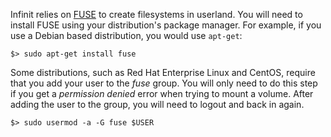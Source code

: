 <p>Infinit relies on <a href="https://en.wikipedia.org/wiki/Filesystem_in_Userspace">FUSE</a> to create filesystems in userland. You will need to install FUSE using your distribution's package manager. For example, if you use a Debian based distribution, you would use <code>apt-get</code>:</p>

<pre><code>$> sudo apt-get install fuse
</code></pre>

<p>Some distributions, such as Red Hat Enterprise Linux and CentOS, require that you add your user to the <em>fuse</em> group. You will only need to do this step if you get a <em>permission denied</em> error when trying to mount a volume. After adding the user to the group, you will need to logout and back in again.</p>

<pre><code>$> sudo usermod -a -G fuse $USER
</code></pre>
